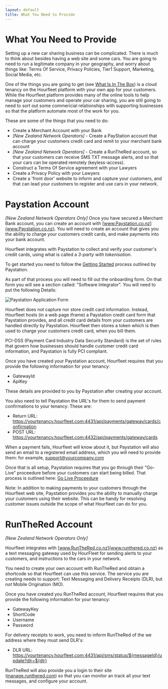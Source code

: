 ```yaml
---
layout: default
title: What You Need to Provide
---
```

# What You Need to Provide

Setting up a new car sharing business can be complicated. There is much to think about besides having a web site and some cars. 
You are going to need to run a legitimate company in your geography, and worry about things like: Terms Of Service, Privacy Policies, Tier1 Support, Marketing, Social Media, etc.

One of the things you are going to get (see [What Is In The Box](inthebox.html)) is a cloud tenancy on the Hourfleet platform with your own app for your customers. While the Hourfleet platform provides many of the online tools to help manage your customers and operate your car sharing, you are still going to need to sort out some commericial relationships with supporting businesses so that the platform automate most of the work for you.

These are some of the things that you need to do:

* Create a Merchant Account with your Bank
* *[New Zealand Network Operators]* - Create a PayStation account that can charge your customers credit card and remit to your merchant bank account
* *[New Zealand Network Operators]* - Create a RunTheRed account, so that your customers can receive SMS TXT message alerts, and so that your cars can be operated remotely (keyless-access).
* Construct a Terms Of Service agreement with your Lawyers
* Create a Privacy Policy with your Lawyers
* Create a 'front door' website to inform and capture your customers, and that can lead your customers to register and use cars in your network.



# Paystation Account
*[New Zealand Network Operators Only]*
Once you have secured a Merchant Bank account, you can create an account with [www.Paystation.co.nz](www.Paystation.co.nz).
You will need to create an account that gives you the ability to charge your customers credit cards, and make payments into your bank account.

Hourfleet integrates with Paystation to collect and verify your customer's credit cards, using what is called a *3-party with tokenisation*. 

To get started you need to follow the [Getting Started](http://www.paystation.co.nz/how_to_get_started) process outlined by Paystation.

As part of that process you will need to fill out the onboarding form. On that form you will see a section called: "Software Integrator". You will need to put the following Details:

![Paystation Application Form](images/Paystation-Onboarding-Form-SoftwareIntegrator.png)

Hourfleet does not capture nor store credit card information. Instead, Hourfleet hosts (in a web page iframe) a Paystation credit card form that Paystation provides, and all credit card details from your customers are handled directly by Paystation. Hourfleet then stores a token which is then used to charge your customers credit card, when you bill them. 

PCI-DSS (Payment Card Industry Data Security Standard) is the set of rules that govern how businesses should handle customer credit card information, and Paystation is fully PCI compliant.

Once you have created your Paystation account, Hourfleet requires that you provide the following information for your tenancy:

* GatewayId
* ApiKey

These details are provided to you by Paystation after creating your account.

You also need to tell Paystation the URL's for them to send payment confirmations to your tenancy:
These are:

* Return URL: https://yourtenancy.hourfleet.com:4431/api/payments/gateway/cards/confirmation
* POST URL: https://yourtenancy.hourfleet.com:4432/api/payments/gateway/cards

When a payment fails, Hourfleet will know about it, but Paystation will also send an email to a registered email address, which you will need to provide them: for example, support@yourcompany.com

Once that is all setup, Paystation requires that you go through their "Go-Live" proceedure before your customers can start being billed. That process is outlined here: [Go Live Proceedure](http://www.paystation.co.nz/Go-Live-Procedure)

Note: In addition to making payments to your customers through the Hourfleet web site, Paystation provides you the ability to manually charge your customers using their website. This can be handy for resolving customer issues outside the scope of what Hourfleet can do for you.

# RunTheRed Account
*[New Zealand Network Operators Only]*

Hourfleet integrates with [www.RunTheRed.co.nz](www.runthered.co.nz) as a text messaging gateway used by HourFleet for sending alerts to your customers, and instructions to the cars in your network.

You need to create your own account with RunTheRed and obtain a shortcode so that Hourfleet can use this service.
The service you are creating needs to support: Text Messaging and Delivery Receipts (DLR), but *not* Mobile Origination (MO). 

Once you have created you RunTheRed account, Hourfleet requires that you provide the following information for your tenancy:

* GatewayKey
* ShortCode
* Username
* Password

For delivery receipts to work, you need to inform RunTheRed of the we address where they must send DLR's:

* DLR URL: https://yourtenancy.hourfleet.com:4431/api/sms/status/${messageId}/update?dlr=${dlr}

RunTheRed will also provide you a login to their site ([manage.runthered.com](https://manage.runthered.com)) so that you can monitor an track all your text messages, and configure your account.
